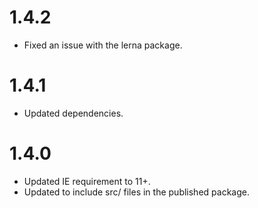 # 1.4.2
* Fixed an issue with the lerna package.

# 1.4.1
* Updated dependencies.

# 1.4.0
* Updated IE requirement to 11+.
* Updated to include src/ files in the published package.
